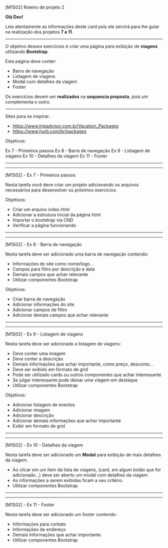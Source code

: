 [M1S02] Roteiro de projeto 2

**Olá Dev!**

Leia atentamente as informações deste card pois ele servirá para lhe guiar na realização dos projetos **7 a 11**.

--------

O objetivo desses exercícios é criar uma página para exibição de **viagens** utilizando **Bootstrap**.

Esta página deve conter:
- Barra de navegação 
- Listagem de viagens
- Modal com detalhes da viagem
- Footer

Os exercícios devem ser **realizados** na **sequencia proposta**, pois um complementa o outro.

--------

Sites para se inspirar:
- https://www.tripadvisor.com.br/Vacation_Packages
- https://www.hurb.com/br/packages

Objetivos:

Ex 7 - Primeiros passos
Ex 8 - Barra de navegação
Ex 9 - Listagem de viagens
Ex 10 - Detalhes da viagem
Ex 11 - Footer

--------
--------

[M1S02] - Ex 7 - Primeiros passos

Nesta tarefa você deve criar um projeto adicionando os arquivos necessários para desenvolver os próximos exercícios.

Objetivos:

- Criar um arquivo index.html
- Adicionar a estrutura inicial da página html
- Importar o bootstrap via CND
- Verificar a página funcionando

--------
--------

[M1S02] - Ex 8 - Barra de navegação

Nesta tarefa deve ser adicionado uma barra de navegação contendo:

- Informações do site como nome/logo...
- Campos para filtro por descrição e data
- Demais campos que achar relevante
- Utilizar componentes Bootstrap

Objetivos: 

- Criar barra de navegação
- Adicionar informações do site
- Adicionar campos de filtro
- Adicionar demais campos que achar relevante

--------
--------

[M1S02] - Ex 9 - Listagem de viagens

Nesta tarefa deve ser adicionado a listagem de viagens:

- Deve conter uma imagem
- Deve conter a descrição
- Demais informações que achar importante, como preço, desconto...
- Deve ser exibido em formato de grid
- Pode ser utilizado cards ou outros componentes que achar interessante
- Se julgar interessante pode deixar uma viagem em destaque
- Utilizar componentes Bootstrap

Objetivos:

- Adicionar listagem de eventos
- Adicionar imagem
- Adicionar descrição
- Adicionar demais informações que achar importante
- Exibir em formato de grid

--------
--------

[M1S02] - Ex 10 - Detalhes da viagem

Nesta tarefa deve ser adicionado um **Modal** para exibição de mais detalhes da viagem.

- Ao clicar em um item da lista de viagens, (card, em algum botão que for adicionado...) deve ser aberto um modal com detalhes da viagem
- As informações a serem exibidas ficam a seu critério.
- Utilizar componentes Bootstrap

--------
--------

[M1S02] - Ex 11 - Footer

Nesta tarefa deve ser adicionado um footer contendo:

- Informações para contato
- Informações de endereço 
- Demais informações que achar importante.
- Utilizar componentes Bootstrap